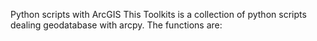 Python scripts with ArcGIS
This Toolkits is a collection of python scripts dealing geodatabase with arcpy.  The functions are:
